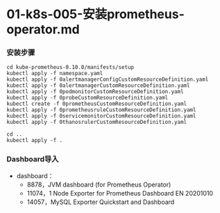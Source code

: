 # 01-k8s-005-安装prometheus-operator.md

### 安装步骤
```shell
cd kube-prometheus-0.10.0/manifests/setup
kubectl apply -f namespace.yaml
kubectl apply -f 0alertmanagerConfigCustomResourceDefinition.yaml
kubectl apply -f 0alertmanagerCustomResourceDefinition.yaml
kubectl apply -f 0podmonitorCustomResourceDefinition.yaml
kubectl apply -f 0probeCustomResourceDefinition.yaml
kubectl create -f 0prometheusCustomResourceDefinition.yaml
kubectl apply -f 0prometheusruleCustomResourceDefinition.yaml
kubectl apply -f 0servicemonitorCustomResourceDefinition.yaml
kubectl apply -f 0thanosrulerCustomResourceDefinition.yaml

cd ..
kubectl apply -f .

```

### Dashboard导入
- dashboard：
    - 8878，JVM dashboard (for Prometheus Operator)
    - 11074，1 Node Exporter for Prometheus Dashboard EN 20201010
    - 14057，MySQL Exporter Quickstart and Dashboard